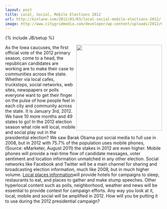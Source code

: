 ```yaml
---
layout: post
title: Local, Social, Mobile Elections 2012
url: http://kinlane.com/2012/01/03/local-social-mobile-elections-2012/
image: http://www.citygridmedia.com/developer/wp-content/uploads/2012/01/iowa-caucus-2012-300x281.jpg
---
```

{% include JB/setup %}
<p>
     <img title="iowa-caucus-2012" src="http://www.citygridmedia.com/developer/wp-content/uploads/2012/01/iowa-caucus-2012-300x281.jpg" alt="" width="275" align="right" />As the Iowa caucuses, the first official vote of the 2012 primary season, come to a head, the republican candidates are working are to make their case to communities across the state. Whether via local cafes, truckstops, social networks, web sites, newspapers or polls everyone want to get their finger on the pulse of how people feel in each city and community across the state. It is January 3rd, 2012. We have 10 more months and 49 states to go! In the 2012 election season what role will local, mobile and social play out in the presidential election? We saw Barak Obama put social media to full use in 2008, but in 2012 with 75.7% of the population uses mobile phones, (Source: eMarketer, August 2011) the stakes in 2012 are even higher. Mobile phones will provide a real-time flow of candidate messages, voter sentiment and location information unmatched in any other election. Social networks like Facebook and Twitter will be a main channel for sharing and broadcasting election information, much like 2008, but in much higher volume. <a title="local places information" href="http://docs.citygridmedia.com/display/citygridv2/Content+by+CityGrid">Local places information</a>will provide hotels for campaigns to sleep, restaurants to eat, and places to gather and make stump speeches. Other hyperlocal content such as polls, neighborhood, weather and news will be essential to provide context for campaign efforts. Any way you look at it, local, mobile and social will be amplified in 2012. How will you be putting it to use during the 2012 presidential campaign?
</p>